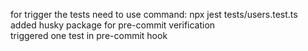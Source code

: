 for trigger the tests need to use command:
npx jest tests/users.test.ts \
added husky package for pre-commit verification \
triggered one test in pre-commit hook
